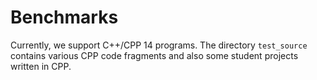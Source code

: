 # Benchmarks

Currently, we support C++/CPP 14 programs.
The directory `test_source` contains various CPP code fragments and also some student projects written in CPP.


